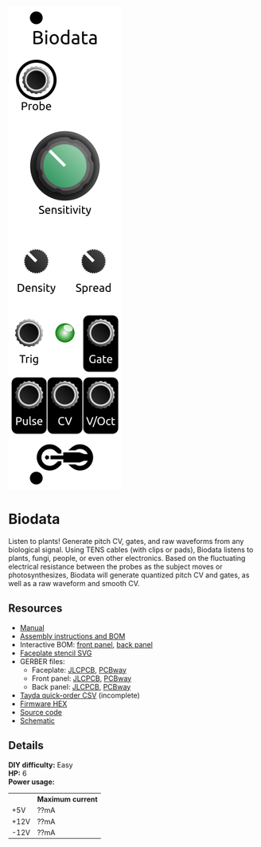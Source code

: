 <div class="fm-readme-container">
<div class="fm-row">

<img class="fm-readme-module-image" src="docs/images/biodata.svg" />

<div class="fm-readme-text">

<h1>Biodata</h1>

<p>Listen to plants! Generate pitch CV, gates, and raw waveforms from any biological signal. Using TENS cables (with clips or pads), Biodata listens to plants, fungi, people, or even other electronics. Based on the fluctuating electrical resistance between the probes as the subject moves or photosynthesizes, Biodata will generate quantized pitch CV and gates, as well as a raw waveform and smooth CV.</p>

<h2>Resources</h2>

<ul>
  <li><a href="https://quinnfreedman.github.io/fm-artifacts/Biodata/biodata_manual.pdf">Manual</a></li>
  <li><a href="https://quinnfreedman.github.io/modular/modules/Biodata/docs/assembly_instructions">Assembly instructions and BOM</a></li>
  <li>Interactive BOM: <a href="https://quinnfreedman.github.io/fm-artifacts/Biodata/biodata_front_pcb_interactive_bom.html">front panel</a>, <a href="https://quinnfreedman.github.io/fm-artifacts/Biodata/biodata_back_pcb_interactive_bom.html">back panel</a></li>
  <li><a href="https://quinnfreedman.github.io/fm-artifacts/Biodata/biodata_faceplate.svg">Faceplate stencil SVG</a></li>
  <li>GERBER files:
    <ul>
      <li>Faceplate: <a href="https://quinnfreedman.github.io/fm-artifacts/Biodata/biodata_faceplate_jlcpcb.zip">JLCPCB</a>, <a href="https://quinnfreedman.github.io/fm-artifacts/Biodata/biodata_faceplate_pcbway.zip">PCBway</a></li>
      <li>Front panel: <a href="https://quinnfreedman.github.io/fm-artifacts/Biodata/biodata_pcb_front_jlcpcb.zip">JLCPCB</a>, <a href="https://quinnfreedman.github.io/fm-artifacts/Biodata/biodata_pcb_front_pcbway.zip">PCBway</a></li>
      <li>Back panel: <a href="https://quinnfreedman.github.io/fm-artifacts/Biodata/biodata_pcb_back_jlcpcb.zip">JLCPCB</a>, <a href="https://quinnfreedman.github.io/fm-artifacts/Biodata/biodata_pcb_back_pcbway.zip">PCBway</a></li>
    </ul>
  </li>
  <li><a href="https://freemodular.org/modules/Biodata/fm_biodata_tayda_bom.csv">Tayda quick-order CSV</a> (incomplete)</li>
  <li><a href="https://quinnfreedman.github.io/fm-artifacts/Biodata/fm-biodata.hex">Firmware HEX</a></li>
  <li><a href="https://github.com/QuinnFreedman/modular/tree/main/modules/Biodata">Source code</a></li>
  <li><a href="https://quinnfreedman.github.io/fm-artifacts/Biodata/biodata_schematic.pdf">Schematic</a></li>
</ul>

</div>
</div>

<h2>Details</h2>

<b>DIY difficulty:</b> Easy<br>
<b>HP:</b> 6<br>
<b>Power usage:</b>
<table class="fm-current-table">
  <tr>
    <th></th>
    <th>Maximum current</th>
  </tr>
  <tr>
    <td>+5V</td>
    <td>??mA</td>
  </tr>
  <tr>
    <td>+12V</td>
    <td>??mA</td>
  </tr>
  <tr>
    <td>-12V</td>
    <td>??mA</td>
  </tr>
</table>

</div>

